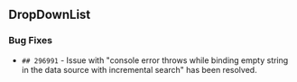 ##  DropDownList

###    Bug Fixes

- `## 296991` - Issue with "console error throws while binding empty string in the data source with incremental search" has been resolved.
